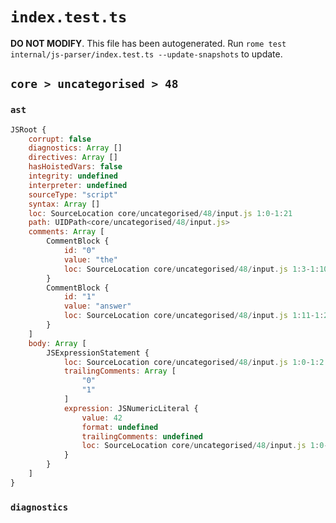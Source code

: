 # `index.test.ts`

**DO NOT MODIFY**. This file has been autogenerated. Run `rome test internal/js-parser/index.test.ts --update-snapshots` to update.

## `core > uncategorised > 48`

### `ast`

```javascript
JSRoot {
	corrupt: false
	diagnostics: Array []
	directives: Array []
	hasHoistedVars: false
	integrity: undefined
	interpreter: undefined
	sourceType: "script"
	syntax: Array []
	loc: SourceLocation core/uncategorised/48/input.js 1:0-1:21
	path: UIDPath<core/uncategorised/48/input.js>
	comments: Array [
		CommentBlock {
			id: "0"
			value: "the"
			loc: SourceLocation core/uncategorised/48/input.js 1:3-1:10
		}
		CommentBlock {
			id: "1"
			value: "answer"
			loc: SourceLocation core/uncategorised/48/input.js 1:11-1:21
		}
	]
	body: Array [
		JSExpressionStatement {
			loc: SourceLocation core/uncategorised/48/input.js 1:0-1:2
			trailingComments: Array [
				"0"
				"1"
			]
			expression: JSNumericLiteral {
				value: 42
				format: undefined
				trailingComments: undefined
				loc: SourceLocation core/uncategorised/48/input.js 1:0-1:2
			}
		}
	]
}
```

### `diagnostics`

```

```

